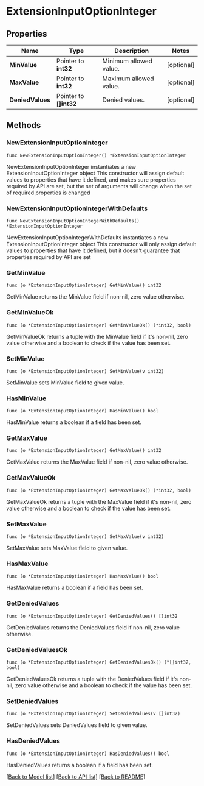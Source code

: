 # ExtensionInputOptionInteger

## Properties

Name | Type | Description | Notes
------------ | ------------- | ------------- | -------------
**MinValue** | Pointer to **int32** | Minimum allowed value. | [optional] 
**MaxValue** | Pointer to **int32** | Maximum allowed value. | [optional] 
**DeniedValues** | Pointer to **[]int32** | Denied values. | [optional] 

## Methods

### NewExtensionInputOptionInteger

`func NewExtensionInputOptionInteger() *ExtensionInputOptionInteger`

NewExtensionInputOptionInteger instantiates a new ExtensionInputOptionInteger object
This constructor will assign default values to properties that have it defined,
and makes sure properties required by API are set, but the set of arguments
will change when the set of required properties is changed

### NewExtensionInputOptionIntegerWithDefaults

`func NewExtensionInputOptionIntegerWithDefaults() *ExtensionInputOptionInteger`

NewExtensionInputOptionIntegerWithDefaults instantiates a new ExtensionInputOptionInteger object
This constructor will only assign default values to properties that have it defined,
but it doesn't guarantee that properties required by API are set

### GetMinValue

`func (o *ExtensionInputOptionInteger) GetMinValue() int32`

GetMinValue returns the MinValue field if non-nil, zero value otherwise.

### GetMinValueOk

`func (o *ExtensionInputOptionInteger) GetMinValueOk() (*int32, bool)`

GetMinValueOk returns a tuple with the MinValue field if it's non-nil, zero value otherwise
and a boolean to check if the value has been set.

### SetMinValue

`func (o *ExtensionInputOptionInteger) SetMinValue(v int32)`

SetMinValue sets MinValue field to given value.

### HasMinValue

`func (o *ExtensionInputOptionInteger) HasMinValue() bool`

HasMinValue returns a boolean if a field has been set.

### GetMaxValue

`func (o *ExtensionInputOptionInteger) GetMaxValue() int32`

GetMaxValue returns the MaxValue field if non-nil, zero value otherwise.

### GetMaxValueOk

`func (o *ExtensionInputOptionInteger) GetMaxValueOk() (*int32, bool)`

GetMaxValueOk returns a tuple with the MaxValue field if it's non-nil, zero value otherwise
and a boolean to check if the value has been set.

### SetMaxValue

`func (o *ExtensionInputOptionInteger) SetMaxValue(v int32)`

SetMaxValue sets MaxValue field to given value.

### HasMaxValue

`func (o *ExtensionInputOptionInteger) HasMaxValue() bool`

HasMaxValue returns a boolean if a field has been set.

### GetDeniedValues

`func (o *ExtensionInputOptionInteger) GetDeniedValues() []int32`

GetDeniedValues returns the DeniedValues field if non-nil, zero value otherwise.

### GetDeniedValuesOk

`func (o *ExtensionInputOptionInteger) GetDeniedValuesOk() (*[]int32, bool)`

GetDeniedValuesOk returns a tuple with the DeniedValues field if it's non-nil, zero value otherwise
and a boolean to check if the value has been set.

### SetDeniedValues

`func (o *ExtensionInputOptionInteger) SetDeniedValues(v []int32)`

SetDeniedValues sets DeniedValues field to given value.

### HasDeniedValues

`func (o *ExtensionInputOptionInteger) HasDeniedValues() bool`

HasDeniedValues returns a boolean if a field has been set.


[[Back to Model list]](../README.md#documentation-for-models) [[Back to API list]](../README.md#documentation-for-api-endpoints) [[Back to README]](../README.md)


